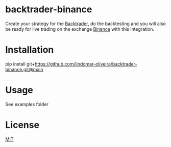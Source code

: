 # backtrader-binance

Create your strategy for the [Backtrader](https://www.backtrader.com), do the backtesting and you will also be ready for live trading on the exchange [Binance](https://www.binance.com/pt-PT/register?ref=D9K8QI13) with this integration.

Installation
============

pip install git+https://github.com/lindomar-oliveira/backtrader-binance.git@main

Usage
=====

See examples folder

License
=======

[MIT](https://choosealicense.com/licenses/mit)
